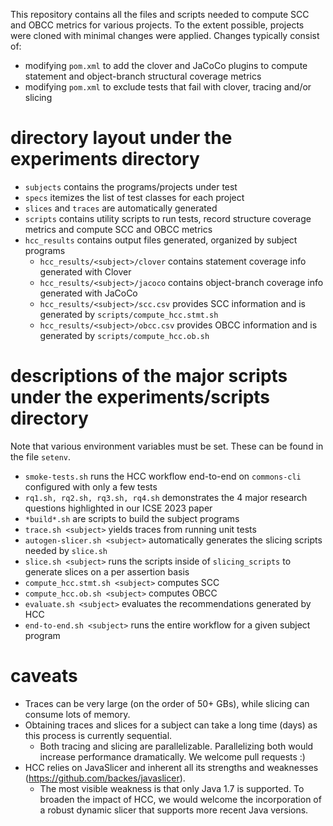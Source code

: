 This repository contains all the files and scripts needed to compute SCC and OBCC metrics for various projects.
To the extent possible, projects were cloned with minimal changes were applied. Changes typically consist of:
* modifying `pom.xml` to add the clover and JaCoCo plugins to compute statement and object-branch structural coverage metrics
* modifying `pom.xml` to exclude tests that fail with clover, tracing and/or slicing

# directory layout under the experiments directory
* `subjects` contains the programs/projects under test
* `specs` itemizes the list of test classes for each project
* `slices` and `traces` are automatically generated
* `scripts` contains utility scripts to run tests, record structure coverage metrics and compute SCC and OBCC metrics
* `hcc_results` contains output files generated, organized by subject programs
  * `hcc_results/<subject>/clover` contains statement coverage info generated with Clover
  * `hcc_results/<subject>/jacoco` contains object-branch coverage info generated with JaCoCo
  * `hcc_results/<subject>/scc.csv` provides SCC information and is generated by `scripts/compute_hcc.stmt.sh`
  * `hcc_results/<subject>/obcc.csv` provides OBCC information and is generated by `scripts/compute_hcc.ob.sh`

# descriptions of the major scripts under the experiments/scripts directory
Note that various environment variables must be set. These can be found in the file `setenv`.
* `smoke-tests.sh` runs the HCC workflow end-to-end on `commons-cli` configured with only a few tests
* `rq1.sh, rq2.sh, rq3.sh, rq4.sh` demonstrates the 4 major research questions highlighted in our ICSE 2023 paper
* `*build*.sh` are scripts to build the subject programs
* `trace.sh <subject>` yields traces from running unit tests
* `autogen-slicer.sh <subject>` automatically generates the slicing scripts needed by `slice.sh`
* `slice.sh <subject>` runs the scripts inside of `slicing_scripts` to generate slices on a per assertion basis
* `compute_hcc.stmt.sh <subject>` computes SCC
* `compute_hcc.ob.sh <subject>` computes OBCC
* `evaluate.sh <subject>` evaluates the recommendations generated by HCC
* `end-to-end.sh <subject>` runs the entire workflow for a given subject program

# caveats
* Traces can be very large (on the order of 50+ GBs), while slicing can consume lots of memory.
* Obtaining traces and slices for a subject can take a long time (days) as this process is currently sequential. 
  * Both tracing and slicing are parallelizable. Parallelizing both would increase performance dramatically. We welcome pull requests :)
* HCC relies on JavaSlicer and inherent all its strengths and weaknesses (https://github.com/backes/javaslicer). 
  * The most visible weakness is that only Java 1.7 is supported. To broaden the impact of HCC, we would welcome the incorporation of a robust dynamic slicer that supports more recent Java versions.
